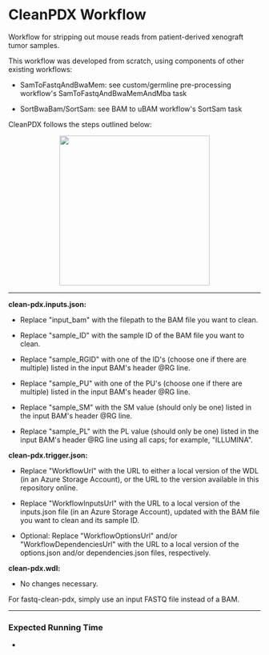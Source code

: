 # CleanPDX Workflow

Workflow for stripping out mouse reads from patient-derived xenograft tumor samples.

This workflow was developed from scratch, using components of other existing workflows:
* SamToFastqAndBwaMem: see custom/germline pre-processing workflow's SamToFastqAndBwaMemAndMba task

* SortBwaBam/SortSam: see BAM to uBAM workflow's SortSam task

CleanPDX follows the steps outlined below:

<p align="center"><img src="" width="300"></p>

---

**clean-pdx.inputs.json:** 

* Replace "input_bam" with the filepath to the BAM file you want to clean.

* Replace "sample_ID" with the sample ID of the BAM file you want to clean.

* Replace "sample_RGID" with one of the ID's (choose one if there are multiple) listed in the input BAM's header @RG line.

* Replace "sample_PU" with one of the PU's (choose one if there are multiple) listed in the input BAM's header @RG line.

* Replace "sample_SM" with the SM value (should only be one) listed in the input BAM's header @RG line.

* Replace "sample_PL" with the PL value (should only be one) listed in the input BAM's header @RG line using all caps; for example, "ILLUMINA".

**clean-pdx.trigger.json:**

* Replace "WorkflowUrl" with the URL to either a local version of the WDL (in an Azure Storage Account), or the URL to the version available in this repository online.

* Replace "WorkflowInputsUrl" with the URL to a local version of the inputs.json file (in an Azure Storage Account), updated with the BAM file you want to clean and its sample ID.

* Optional: Replace "WorkflowOptionsUrl" and/or "WorkflowDependenciesUrl" with the URL to a local version of the options.json and/or dependencies.json files, respectively.

**clean-pdx.wdl:**

* No changes necessary.

For fastq-clean-pdx, simply use an input FASTQ file instead of a BAM.

---

### Expected Running Time
* 
